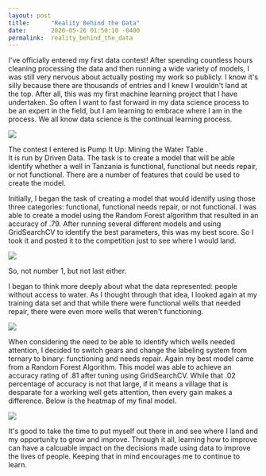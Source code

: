 ```yaml
---
layout: post
title:      "Reality Behind the Data"
date:       2020-05-26 01:50:10 -0400
permalink:  reality_behind_the_data
---
```



I've officially entered my first data contest!  After spending countless hours cleaning processing the data and then running a wide variety of models, I was still very nervous about actually posting my work so publicly.  I know it's silly because there are thousands of entries and I knew I wouldn't land at the top.  After all, this was my first machine learning project that I have undertaken.  So often I want to fast forward in my data science process to be an expert in the field, but I am learning to embrace where I am in the process.  We all know data science is the continual learning process.  

![](https://i.imgur.com/isJxjrt.jpg)

The contest I entered is Pump It Up: Mining the Water Table
[](https://www.drivendata.org/competitions/7/pump-it-up-data-mining-the-water-table/page/23/).  
It is run by Driven Data.  The task is to create a model that will be able identify whether a well in Tanzania is functional, functional but needs repair, or not functional.  There are a number of features that could be used to create the model.

Initially, I began the task of creating a model that would identify using those three categories: functional, functional needs repair, or not functional.  I was able to create a model using the Random Forest algorithm that resulted in an accuracy of .79. After running several different models and using GridSearchCV to identify the best parameters, this was my best score.  So I took it and posted it to the competition just to see where I would land.

![](https://i.imgur.com/u5PEaBc.png?1)

So, not number 1, but not last either. 

I began to think more deeply about what the data represented: people without access to water.  As I thought through that idea, I looked again at my training data set and that while there were functional wells that needed repair, there were even more wells that weren't functioning. 

![](https://i.imgur.com/jSyZQFp.png)

When considering the need to be able to identify which wells needed attention, I decided to switch gears and change the labeling system from ternary to binary: functioning and needs repair.  Again my best model came from a Random Forest Algorithm.  This model was able to achieve an accuracy rating of .81 after tuning using GridSearchCV. While that .02 percentage of accuracy is not that large, if it means a village that is desparate for a working well gets attention, then every gain makes a difference.  Below is the heatmap of my final model.  

![](https://i.imgur.com/TZBCoJv.png)

It's good to take the time to put myself out there in and see where I land and my opportunity to grow and improve.  Through it all, learning how to improve can have a calcuable impact on the decisions made using data to improve the lives of people.  Keeping that in mind encourages me to continue to learn.



